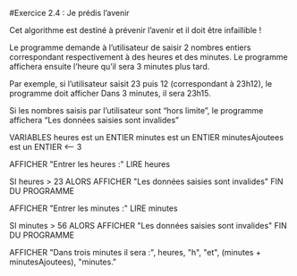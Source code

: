 #Exercice 2.4 : Je prédis l’avenir

Cet algorithme est destiné à prévenir l’avenir et il doit être infaillible !

Le programme demande à l’utilisateur de saisir 2 nombres entiers correspondant respectivement à des heures et des minutes. Le programme affichera ensuite l’heure qu’il sera 3 minutes plus tard.

Par exemple, si l’utilisateur saisit 23 puis 12 (correspondant à 23h12), le programme doit afficher Dans 3 minutes, il sera 23h15.

Si les nombres saisis par l’utilisateur sont “hors limite”, le programme affichera “Les données saisies sont invalides”

VARIABLES
heures est un ENTIER
minutes  est un ENTIER
minutesAjoutees  est un ENTIER <-- 3

AFFICHER "Entrer les heures :"
LIRE heures

SI  heures > 23
ALORS AFFICHER "Les données saisies sont invalides"
FIN DU PROGRAMME

AFFICHER "Entrer les minutes :"
LIRE minutes

SI  minutes > 56
ALORS AFFICHER "Les données saisies sont invalides"
FIN DU PROGRAMME

AFFICHER "Dans trois minutes il sera :", heures, "h", "et", (minutes + minutesAjoutees), "minutes."